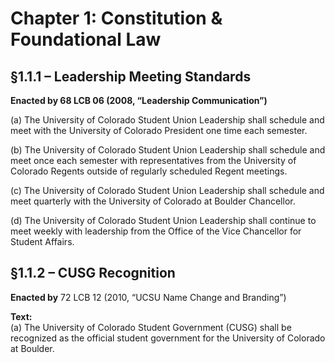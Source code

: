 # Chapter 1: Constitution & Foundational Law

## §1.1.1 – Leadership Meeting Standards  
**Enacted by 68 LCB 06 (2008, “Leadership Communication”)**

(a) The University of Colorado Student Union Leadership shall schedule and meet with the University of Colorado President one time each semester.

(b) The University of Colorado Student Union Leadership shall schedule and meet once each semester with representatives from the University of Colorado Regents outside of regularly scheduled Regent meetings.

(c) The University of Colorado Student Union Leadership shall schedule and meet quarterly with the University of Colorado at Boulder Chancellor.

(d) The University of Colorado Student Union Leadership shall continue to meet weekly with leadership from the Office of the Vice Chancellor for Student Affairs.


## §1.1.2 – CUSG Recognition  
**Enacted by** 72 LCB 12 (2010, “UCSU Name Change and Branding”)

**Text:**  
(a) The University of Colorado Student Government (CUSG) shall be recognized as the official student government for the University of Colorado at Boulder.
